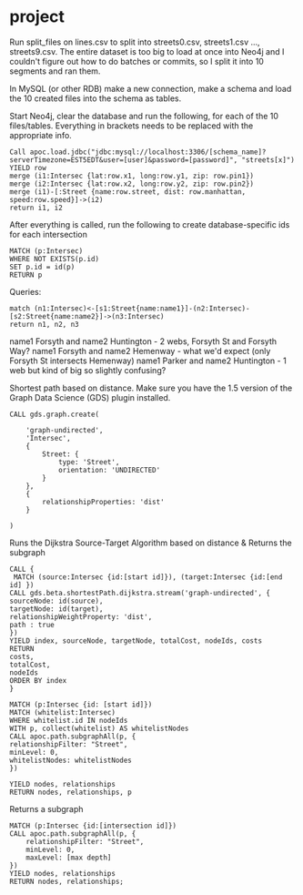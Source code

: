 # project

Run split_files on lines.csv to split into streets0.csv, streets1.csv ..., streets9.csv. The entire dataset is too big to load at once into Neo4j and I couldn't figure out how to do batches or commits, so I split it into 10 segments and ran them.

In MySQL (or other RDB) make a new connection, make a schema and load the 10 created files into the schema as tables.

Start Neo4j, clear the database and run the following, for each of the 10 files/tables. Everything in brackets needs to be replaced with the appropriate info.

```
Call apoc.load.jdbc("jdbc:mysql://localhost:3306/[schema_name]?serverTimezone=EST5EDT&user=[user]&password=[password]", "streets[x]") YIELD row
merge (i1:Intersec {lat:row.x1, long:row.y1, zip: row.pin1})
merge (i2:Intersec {lat:row.x2, long:row.y2, zip: row.pin2})
merge (i1)-[:Street {name:row.street, dist: row.manhattan, speed:row.speed}]->(i2)
return i1, i2
```

After everything is called, run the following to create database-specific ids for each intersection

```
MATCH (p:Intersec) 
WHERE NOT EXISTS(p.id) 
SET p.id = id(p)
RETURN p
```


Queries:
```
match (n1:Intersec)<-[s1:Street{name:name1}]-(n2:Intersec)-[s2:Street{name:name2}]->(n3:Intersec)
return n1, n2, n3
```

name1 Forsyth and name2 Huntington - 2 webs, Forsyth St and Forsyth Way?
name1 Forsyth and name2 Hemenway - what we'd expect (only Forsyth St intersects Hemenway)
name1 Parker and name2 Huntington - 1 web but kind of big so slightly confusing?


Shortest path based on distance. Make sure you have the 1.5 version of the Graph Data Science (GDS) plugin installed.

```
CALL gds.graph.create(

    'graph-undirected',
    'Intersec',
    {
        Street: {
            type: 'Street',
            orientation: 'UNDIRECTED'
        }
    },
    {
        relationshipProperties: 'dist'
    }
   
)
```
Runs the Dijkstra Source-Target Algorithm based on distance & Returns the subgraph

```
CALL {
 MATCH (source:Intersec {id:[start id]}), (target:Intersec {id:[end id] })
CALL gds.beta.shortestPath.dijkstra.stream('graph-undirected', {
sourceNode: id(source),
targetNode: id(target),
relationshipWeightProperty: 'dist',
path : true
})
YIELD index, sourceNode, targetNode, totalCost, nodeIds, costs
RETURN
costs,
totalCost,
nodeIds
ORDER BY index
}

MATCH (p:Intersec {id: [start id]})
MATCH (whitelist:Intersec)
WHERE whitelist.id IN nodeIds
WITH p, collect(whitelist) AS whitelistNodes
CALL apoc.path.subgraphAll(p, {
relationshipFilter: "Street",
minLevel: 0,
whitelistNodes: whitelistNodes
})

YIELD nodes, relationships
RETURN nodes, relationships, p
```

Returns a subgraph
```
MATCH (p:Intersec {id:[intersection id]})
CALL apoc.path.subgraphAll(p, {
    relationshipFilter: "Street",
    minLevel: 0,
    maxLevel: [max depth]
})
YIELD nodes, relationships
RETURN nodes, relationships;
```
